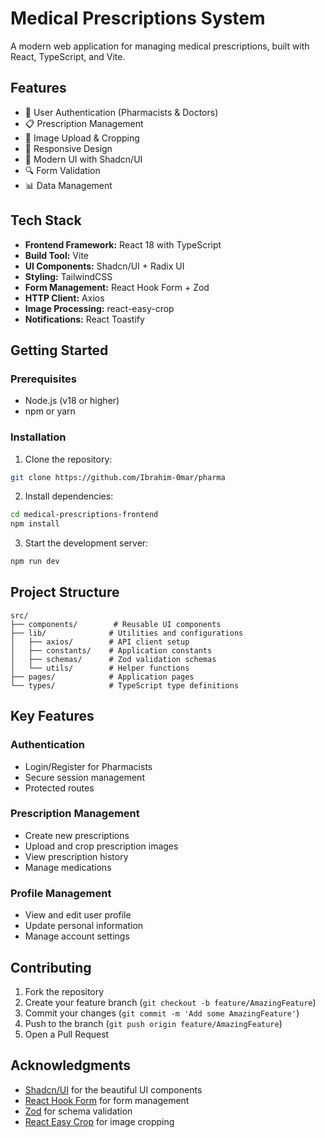 # Medical Prescriptions System

A modern web application for managing medical prescriptions, built with React, TypeScript, and Vite.

## Features

- 🔐 User Authentication (Pharmacists & Doctors)
- 📋 Prescription Management
- 📸 Image Upload & Cropping
- 📱 Responsive Design
- 🎨 Modern UI with Shadcn/UI
- 🔍 Form Validation
- 📊 Data Management

## Tech Stack

- **Frontend Framework:** React 18 with TypeScript
- **Build Tool:** Vite
- **UI Components:** Shadcn/UI + Radix UI
- **Styling:** TailwindCSS
- **Form Management:** React Hook Form + Zod
- **HTTP Client:** Axios
- **Image Processing:** react-easy-crop
- **Notifications:** React Toastify

## Getting Started

### Prerequisites

- Node.js (v18 or higher)
- npm or yarn

### Installation

1. Clone the repository:

```bash
git clone https://github.com/Ibrahim-0mar/pharma
```

2. Install dependencies:

```bash
cd medical-prescriptions-frontend
npm install
```

3. Start the development server:

```bash
npm run dev
```

## Project Structure

```
src/
├── components/        # Reusable UI components
├── lib/              # Utilities and configurations
│   ├── axios/        # API client setup
│   ├── constants/    # Application constants
│   ├── schemas/      # Zod validation schemas
│   └── utils/        # Helper functions
├── pages/            # Application pages
└── types/            # TypeScript type definitions
```

## Key Features

### Authentication

- Login/Register for Pharmacists
- Secure session management
- Protected routes

### Prescription Management

- Create new prescriptions
- Upload and crop prescription images
- View prescription history
- Manage medications

### Profile Management

- View and edit user profile
- Update personal information
- Manage account settings

## Contributing

1. Fork the repository
2. Create your feature branch (`git checkout -b feature/AmazingFeature`)
3. Commit your changes (`git commit -m 'Add some AmazingFeature'`)
4. Push to the branch (`git push origin feature/AmazingFeature`)
5. Open a Pull Request

## Acknowledgments

- [Shadcn/UI](https://ui.shadcn.com/) for the beautiful UI components
- [React Hook Form](https://react-hook-form.com/) for form management
- [Zod](https://zod.dev/) for schema validation
- [React Easy Crop](https://github.com/ricardo-ch/react-easy-crop) for image cropping
